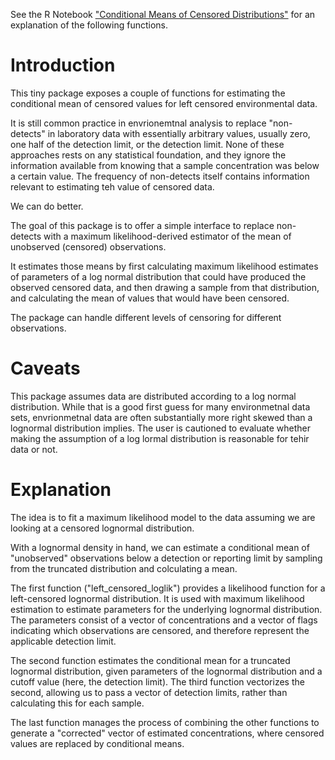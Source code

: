 See the R Notebook ["Conditional Means of Censored Distributions"](https://github.com/ccb60/PortlandHarborToxics/blob/master/Analysis/Conditional_means_of_censored_distributions.Rmd)
for an explanation of the following functions.

# Introduction
This tiny package exposes a couple of functions for estimating the
conditional mean of censored values for left censored environmental data.

It is still common practice in envrionemtnal analysis to replace
"non-detects" in laboratory data with essentially arbitrary values,
usually  zero, one half of the detection limit, or the detection limit. None of
these approaches rests on any statistical foundation, and they ignore the
information available  from knowing that a sample concentration was
below a certain value.  The frequency of non-detects itself contains information
relevant to estimating teh value of censored data.

We can do better.

The goal of this package is to offer a simple interface to replace non-detects
with a maximum likelihood-derived estimator of the mean of unobserved
(censored) observations.

It estimates those means by first calculating maximum likelihood estimates of
parameters of a log normal distribution that could have produced the observed
censored data, and then drawing a sample from that distribution, and calculating
the mean of values that would have been censored.

The package can handle different levels of censoring for different observations.

# Caveats
This package assumes data are distributed according to a log normal
distribution. While that is a good first guess for many environmetnal data sets,
envrionmetnal data are often substantially more right skewed than a lognormal
distribution implies.  The user is cautioned to evaluate whether making the
assumption of a log lormal distribution is reasonable for tehir data or not.


# Explanation
The idea is to fit a maximum likelihood model to the data
assuming we are looking at a censored lognormal distribution.

With a lognormal density in hand, we can estimate a conditional
mean of "unobserved" observations below a detection or reporting limit
by sampling from the truncated distribution and colculating a mean.

The first function ("left_censored_loglik") provides a likelihood function
for a left-censored lognormal distribution. It is used with maximum
likelihood estimation to estimate parameters for the underlying
lognormal distribution.  The parameters consist of a vector of
concentrations and a vector of flags indicating which
observations are censored, and therefore represent the applicable
detection limit.

The second function estimates the conditional mean for a truncated
lognormal distribution, given parameters of the lognormal distribution
and a cutoff value (here, the detection limit). The third function
vectorizes the second, allowing us to pass a vector of detection
limits, rather than calculating this for each sample.

The last function manages the process of combining the other functions to generate a "corrected" vector of estimated concentrations, where
censored values are replaced by conditional means.
